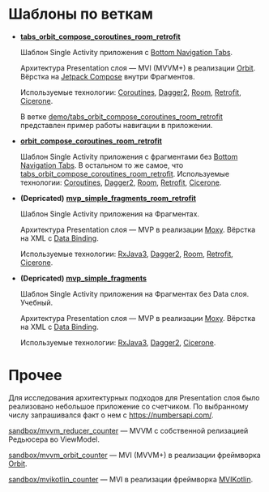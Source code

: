 # Шаблоны по веткам

- [**tabs_orbit_compose_coroutines_room_retrofit**](https://github.com/artembirmin/project-template-android)
    
    Шаблон Single Activity приложения с [Bottom Navigation Tabs](https://m3.material.io/components/navigation-bar/overview).
    
    Архитектура Presentation слоя — MVI (MVVM+) в реализации [Orbit](https://orbit-mvi.org/).  Вёрстка на [Jetpack Compose](https://developer.android.com/jetpack/compose) внутри Фрагментов. 
    
    Используемые технологии: [Coroutines](https://developer.android.com/kotlin/coroutines), [Dagger2](https://dagger.dev/), [Room](https://developer.android.com/training/data-storage/room), [Retrofit](https://square.github.io/retrofit/), [Cicerone](https://github.com/terrakok/Cicerone).
    
    В ветке [demo/tabs_orbit_compose_coroutines_room_retrofit](https://github.com/artembirmin/project-template-android/tree/demo/tabs_orbit_compose_coroutines_room_retrofit) представлен пример работы навигации в приложении.
    

- [**orbit_compose_coroutines_room_retrofit**](https://github.com/artembirmin/project-template-android/tree/orbit_compose_coroutines_room_retrofit)
    
    Шаблон Single Activity приложения с фрагментами без [Bottom Navigation Tabs](https://m3.material.io/components/navigation-bar/overview). В остальном то же самое, что [tabs_orbit_compose_coroutines_room_retrofit](https://github.com/artembirmin/project-template-android).
  Используемые технологии: [Coroutines](https://developer.android.com/kotlin/coroutines), [Dagger2](https://dagger.dev/), [Room](https://developer.android.com/training/data-storage/room), [Retrofit](https://square.github.io/retrofit/), [Cicerone](https://github.com/terrakok/Cicerone).
    

- **(Depricated)** [**mvp_simple_fragments_room_retrofit**](https://github.com/artembirmin/project-template-android/tree/mvp_simple_fragments_room_retrofit)
    
    Шаблон Single Activity приложения на Фрагментах. 
    
    Архитектура Presentation слоя — MVP в реализации [Moxy](https://github.com/Arello-Mobile/Moxy). Вёрстка на XML с [Data Binding](https://developer.android.com/topic/libraries/data-binding). 
    
    Используемые технологии: [RxJava3](https://github.com/ReactiveX/RxJava), [Dagger2](https://dagger.dev/), [Room](https://developer.android.com/training/data-storage/room), [Retrofit](https://square.github.io/retrofit/), [Cicerone](https://github.com/terrakok/Cicerone).
    

- **(Depricated) [mvp_simple_fragments](https://github.com/artembirmin/project-template-android/tree/mvp_simple_fragments)**
    
    Шаблон Single Activity приложения на Фрагментах без Data слоя. Учебный.
    
    Архитектура Presentation слоя — MVP в реализации [Moxy](https://github.com/Arello-Mobile/Moxy). Вёрстка на XML с [Data Binding](https://developer.android.com/topic/libraries/data-binding). 
    
    Используемые технологии: [RxJava3](https://github.com/ReactiveX/RxJava), [Dagger2](https://dagger.dev/), [Cicerone](https://github.com/terrakok/Cicerone).
    

# Прочее

Для исследования архитектурных подходов для Presentation слоя было реализовано небольшое приложение со счетчиком. По выбранному числу запрашивался факт о нем с https://numbersapi.com/.

[sandbox/mvvm_reducer_counter](https://github.com/artembirmin/project-template-android/tree/sandbox/mvvm_reducer_counter) — MVVM с собственной релизацией Редьюсера во ViewModel.

[sandbox/mvvm_orbit_counter](https://github.com/artembirmin/project-template-android/tree/sandbox/mvvm_orbit_counter) — MVI (MVVM+) в реализации фреймворка [Orbit](https://orbit-mvi.org/).

[sandbox/mvikotlin_counter](https://github.com/artembirmin/project-template-android/tree/sandbox/mvikotlin_counter) — MVI в реализации фреймворка [MVIKotlin](https://arkivanov.github.io/MVIKotlin/).
